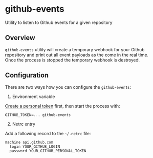 # github-events

Utility to listen to Github events for a given repository

## Overview

`github-events` utility will create a temporary webhook for your Github repository
and print out all event payloads as the come in the real time. Once the process is
stopped the temporary webhook is destroyed. 

## Configuration

There are two ways how you can configure the `github-events`:

1. Environment variable

[Create a personal token](https://github.com/settings/tokens/new) first, then start
the process with:

```
GITHUB_TOKEN=... github-events
```

2. Netrc entry

Add a following record to the `~/.netrc` file:

```
machine api.github.com
  login YOUR_GITHUB_LOGIN
  password YOUR_GITHUB_PERSONAL_TOKEN
```